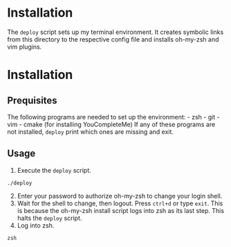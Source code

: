 # Installation
The `deploy` script sets up my terminal environment. It creates symbolic links from this directory to the respective
config file and installs oh-my-zsh and vim plugins.

# Installation
## Prequisites
The following programs are needed to set up the environment:
    - zsh
    - git
    - vim
    - cmake (for installing YouCompleteMe)
If any of these programs are not installed, `deploy` print which ones are missing and exit.

## Usage
1. Execute the `deploy` script.
```
./deploy
```
2. Enter your password to authorize oh-my-zsh to change your login shell.
3. Wait for the shell to change, then logout. Press `ctrl+d` or type `exit`.
    This is because the oh-my-zsh install script logs into zsh as its last step. This halts the `deploy` script.
4. Log into zsh.
```
zsh
```
